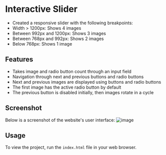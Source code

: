 # Interactive Slider
- Created a responsive slider with the following breakpoints:
- Width > 1200px: Shows 4 images
- Between 992px and 1200px: Shows 3 images
- Between 768px and 992px: Shows 2 images
- Below 768px: Shows 1 image

## Features
- Takes image and radio button count through an input field
- Navigation through next and previous buttons and radio buttons
- Next and previous images are displayed using buttons and radio buttons
- The first image has the active radio button by default
- The previous button is disabled initially, then images rotate in a cycle 

## Screenshot
Below is a screenshot of the website's user interface:
![image](https://github.com/VirtiShah247/web-projects/assets/102175129/b6271cc2-c2af-4721-a680-9701cfaaf5e4)

## Usage
To view the project, run the `index.html` file in your web browser.
